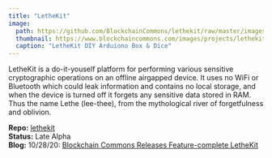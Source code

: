 ```yaml
---
title: "LetheKit"
image: 
  path: https://github.com/BlockchainCommons/lethekit/raw/master/images/lethekit-with-logo.jpg
  thumbnail: https://www.blockchaincommons.com/images/projects/lethekit.jpg
  caption: "LetheKit DIY Arduiono Box & Dice"
---
```


LetheKit is a do-it-youself platform for performing various sensitive cryptographic operations on an offline airgapped device. It uses no WiFi or Bluetooth which could leak information and contains no local storage, and when the device is turned off it forgets any sensitive data stored in RAM. Thus the name Lethe (lee-thee), from the mythological river of forgetfulness and oblivion.

**Repo:** [lethekit](https://github.com/BlockchainCommons/lethekit)<br>
**Status:** Late Alpha<br>
**Blog:** 10/28/20: [Blockchain Commons Releases Feature-complete LetheKit](https://www.blockchaincommons.com/projects/Releasing-LetheKit/)
